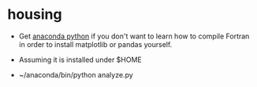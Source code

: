 # housing

* Get [anaconda python](https://www.continuum.io/downloads) if you don't want to learn how to compile Fortran in order to install matplotlib or pandas yourself.

* Assuming it is installed under $HOME

* ~/anaconda/bin/python analyze.py
